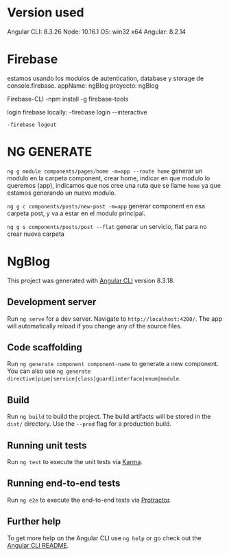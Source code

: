 # Version used
Angular CLI: 8.3.26
Node: 10.16.1
OS: win32 x64
Angular: 8.2.14

# Firebase
estamos usando los modulos de autentication, database y storage de console.firebase.
appName: ngBlog
proyecto: ngBlog

Firebase-CLI
-npm install -g firebase-tools

login firebase locally:
    -firebase login --interactive

    -firebase logout


# NG GENERATE

`ng g module components/pages/home -m=app --route home`
generar un modulo en la carpeta component, crear home, indicar en que modulo lo queremos (app), indicamos que nos cree una ruta que se llame `home` ya que estamos generando un nuevo modulo.

`ng g c components/posts/new-post -m=app`
generar component en esa carpeta post, y va a estar en el modulo principal.

`ng g s components/posts/post --flat`
generar un servicio, flat para no crear nueva carpeta

# NgBlog

This project was generated with [Angular CLI](https://github.com/angular/angular-cli) version 8.3.18.

## Development server

Run `ng serve` for a dev server. Navigate to `http://localhost:4200/`. The app will automatically reload if you change any of the source files.

## Code scaffolding

Run `ng generate component component-name` to generate a new component. You can also use `ng generate directive|pipe|service|class|guard|interface|enum|module`.

## Build

Run `ng build` to build the project. The build artifacts will be stored in the `dist/` directory. Use the `--prod` flag for a production build.

## Running unit tests

Run `ng test` to execute the unit tests via [Karma](https://karma-runner.github.io).

## Running end-to-end tests

Run `ng e2e` to execute the end-to-end tests via [Protractor](http://www.protractortest.org/).

## Further help

To get more help on the Angular CLI use `ng help` or go check out the [Angular CLI README](https://github.com/angular/angular-cli/blob/master/README.md).
